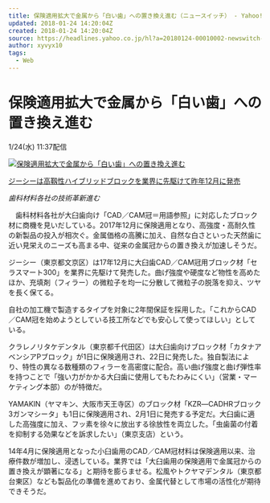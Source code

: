 ```yaml
---
title: 保険適用拡大で金属から「白い歯」への置き換え進む（ニュースイッチ） - Yahoo!ニュース
updated: 2018-01-24 14:20:04Z
created: 2018-01-24 14:20:04Z
source: https://headlines.yahoo.co.jp/hl?a=20180124-00010002-newswitch-ind
author: xyvyx10
tags:
  - Web
---
```


# 保険適用拡大で金属から「白い歯」への置き換え進む

1/24(水) 11:37配信

[![保険適用拡大で金属から「白い歯」への置き換え進む](../_resources/20180124-00010002-newswitch-000-1-view.jpg)](https://headlines.yahoo.co.jp/hl?a=20180124-00010002-newswitch-ind.view-000)

[ジーシーは高靱性ハイブリッドブロックを業界に先駆けて昨年12月に発売](https://headlines.yahoo.co.jp/hl?a=20180124-00010002-newswitch-ind.view-000)

*歯科材料各社の技術革新進む*

　歯科材料各社が大臼歯向け「CAD／CAM冠＝用語参照」に対応したブロック材に商機を見いだしている。2017年12月に保険適用となり、高強度・高耐久性の新製品の投入が相次ぐ。金属価格の高騰に加え、自然な白さといった天然歯に近い見栄えのニーズも高まる中、従来の金属冠からの置き換えが加速しそうだ。

ジーシー（東京都文京区）は17年12月に大臼歯CAD／CAM冠用ブロック材「セラスマート300」を業界に先駆けて発売した。曲げ強度や硬度など物性を高めたほか、充填剤（フィラー）の微粒子を均一に分散して微粒子の脱落を抑え、ツヤを長く保てる。

自社の加工機で製造するタイプを対象に2年間保証を採用した。「これからCAD／CAM冠を始めようとしている技工所などでも安心して使ってほしい」としている。

クラレノリタケデンタル（東京都千代田区）は大臼歯向けブロック材「カタナアベンシアPブロック」が1日に保険適用され、22日に発売した。独自製法により、特性の異なる数種類のフィラーを高密度に配合。高い曲げ強度と曲げ弾性率を持つことで「強い力がかかる大臼歯に使用してもたわみにくい」（営業・マーケティング本部）のが特徴だ。

YAMAKIN（ヤマキン、大阪市天王寺区）のブロック材「KZR―CADHRブロック3ガンマシータ」も1日に保険適用され、2月1日に発売する予定だ。大臼歯に適した高強度に加え、フッ素を徐々に放出する徐放性を両立した。「虫歯菌の付着を抑制する効果などを訴求したい」（東京支店）という。

14年4月に保険適用となった小臼歯用のCAD／CAM冠材料は保険適用以来、治療件数が増加し、浸透している。業界では「大臼歯用の保険適用で金属冠からの置き換えが顕著になる」と期待を膨らませる。松風やトクヤマデンタル（東京都台東区）なども製品化の準備を進めており、金属代替として市場の活性化が期待できそうだ。